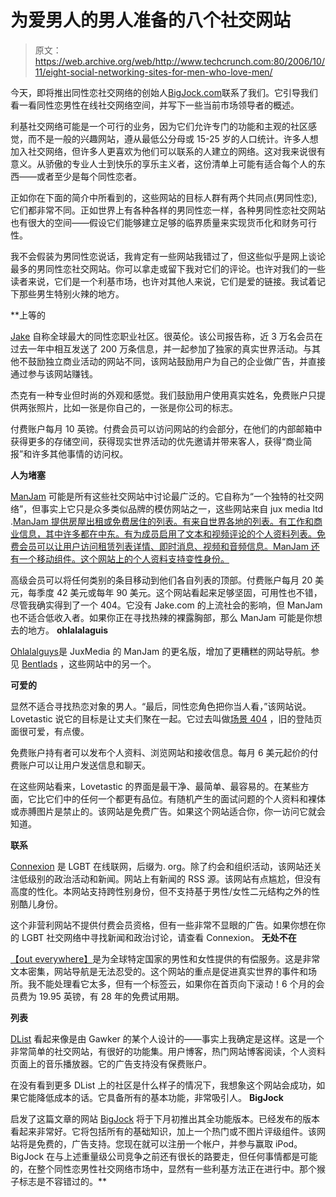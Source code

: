# 为爱男人的男人准备的八个社交网站

> 原文：<https://web.archive.org/web/http://www.techcrunch.com:80/2006/10/11/eight-social-networking-sites-for-men-who-love-men/>

今天，即将推出同性恋社交网络的创始人[BigJock.com](https://web.archive.org/web/20230311033717/http://bigjock.com/)联系了我们。它引导我们看一看同性恋男性在线社交网络空间，并写下一些当前市场领导者的概述。

利基社交网络可能是一个可行的业务，因为它们允许专门的功能和主观的社区感觉，而不是一般的兴趣网站，遵从最低公分母或 15-25 岁的人口统计。许多人想加入社交网络，但许多人更喜欢为他们可以联系的人建立的网络。这对我来说很有意义。从骄傲的专业人士到快乐的享乐主义者，这份清单上可能有适合每个人的东西——或者至少是每个同性恋者。

正如你在下面的简介中所看到的，这些网站的目标人群有两个共同点(男同性恋),它们都非常不同。正如世界上有各种各样的男同性恋一样，各种男同性恋社交网站也有很大的空间——假设它们能够建立足够的临界质量来实现货币化和财务可行性。

我不会假装为男同性恋说话，我肯定有一些网站我错过了，但这些似乎是网上谈论最多的男同性恋社交网站。你可以拿走或留下我对它们的评论。也许对我们的一些读者来说，它们是一个利基市场，也许对其他人来说，它们是爱的链接。我试着记下那些男生特别火辣的地方。

 **上等的

 [](https://web.archive.org/web/20230311033717/http://jaketm.org/) [Jake](https://web.archive.org/web/20230311033717/http://www.jaketm.org/) 自称全球最大的同性恋职业社区。很英伦。该公司报告称，近 3 万名会员在过去一年中相互发送了 200 万条信息，并一起参加了独家的真实世界活动。与其他不鼓励独立商业活动的网站不同，该网站鼓励用户为自己的企业做广告，并直接通过参与该网站赚钱。

杰克有一种专业但时尚的外观和感觉。我们鼓励用户使用真实姓名，免费账户只提供两张照片，比如一张是你自己的，一张是你公司的标志。

付费账户每月 10 英镑。付费会员可以访问网站的约会部分，在他们的内部邮箱中获得更多的存储空间，获得现实世界活动的优先邀请并带来客人，获得“商业简报”和许多其他事情的访问权。

**人为堵塞**

 [](https://web.archive.org/web/20230311033717/http://manjam.com/) [ManJam](https://web.archive.org/web/20230311033717/http://manjam.com/) 可能是所有这些社交网站中讨论最广泛的。它自称为“一个独特的社交网络”，但事实上它只是众多类似品牌的模仿网站之一，这些网站来自 jux media ltd .[ManJam 提供房屋出租或免费居住的列表。有来自世界各地的列表。有工作和商业信息，其中许多都在中东。有为成员启用了文本和视频评论的个人资料列表。免费会员可以让用户访问租赁列表详情、即时消息、视频和音频信息。ManJam 还有一个移动组件。这个网站上的个人资料支持变性身份。](https://web.archive.org/web/20230311033717/http://juxmedia.com/)

高级会员可以将任何类别的条目移动到他们各自列表的顶部。付费账户每月 20 美元，每季度 42 美元或每年 90 美元。这个网站看起来足够坚固，可用性也不错，尽管我确实得到了一个 404。它没有 Jake.com 的上流社会的影响，但 ManJam 也不适合低收入者。如果你正在寻找热辣的裸露胸部，那么 ManJam 可能是你想去的地方。
 **ohlalalaguis**

[](https://web.archive.org/web/20230311033717/http://ohlalaguys.com/)[Ohlalalguys](https://web.archive.org/web/20230311033717/http://www.ohlalaguys.com/)是 JuxMedia 的 ManJam 的更名版，增加了更糟糕的网站导航。参见 [Bentlads](https://web.archive.org/web/20230311033717/http://www.bentlads.com/) ，这些网站中的另一个。

**可爱的**

[](https://web.archive.org/web/20230311033717/http://lovetastic.com/)显然不适合寻找热恋对象的男人。“最后，同性恋角色把你当人看，”该网站说。Lovetastic 说它的目标是让丈夫们聚在一起。它过去叫做[场景 404](https://web.archive.org/web/20230311033717/http://scene404.com/) ，旧的登陆页面很可爱，有点傻。

免费账户持有者可以发布个人资料、浏览网站和接收信息。每月 6 美元起价的付费账户可以让用户发送信息和聊天。

在这些网站看来，Lovetastic 的界面是最干净、最简单、最容易的。在某些方面，它比它们中的任何一个都更有品位。有随机产生的面试问题的个人资料和裸体或赤膊图片是禁止的。该网站是免费广告。如果这个网站适合你，你一访问它就会知道。

**联系**

 [](https://web.archive.org/web/20230311033717/http://www.connexion.org/) [Connexion](https://web.archive.org/web/20230311033717/http://www.connexion.org/) 是 LGBT 在线联网，后缀为. org。除了约会和组织活动，该网站还关注低级别的政治活动和新闻。网站上有新闻的 RSS 源。该网站有点尴尬，但没有高度的性化。本网站支持跨性别身份，但不支持基于男性/女性二元结构之外的性别酷儿身份。

这个非营利网站不提供付费会员资格，但有一些非常不显眼的广告。如果你想在你的 LGBT 社交网络中寻找新闻和政治讨论，请查看 Connexion。
 **无处不在**

[](https://web.archive.org/web/20230311033717/http://www.outeverywhere.com/)[【out everywhere】](https://web.archive.org/web/20230311033717/http://www.outeverywhere.com/)是为全球特定国家的男性和女性提供的有偿服务。这是非常文本密集，网站导航是无法忍受的。这个网站的重点是促进真实世界的事件和场所。我不能处理看它太多，但有一个标签云，如果你在首页向下滚动！6 个月的会员费为 19.95 英镑，有 28 年的免费试用期。

**列表**

 [](https://web.archive.org/web/20230311033717/http://dlist.com/) [DList](https://web.archive.org/web/20230311033717/http://dlist.com/) 看起来像是由 Gawker 的某个人设计的——事实上我确定是这样。这是一个非常简单的社交网站，有很好的功能集。用户博客，热门网站博客阅读，个人资料页面上的音乐播放器。它的广告支持没有保费账户。

在没有看到更多 DList 上的社区是什么样子的情况下，我想象这个网站会成功，如果它能降低成本的话。它具备所有的基本功能，非常吸引人。
 **BigJock**

启发了这篇文章的网站 [BigJock](https://web.archive.org/web/20230311033717/http://bigjock.com/) 将于下月初推出其全功能版本。已经发布的版本看起来非常好。它将包括所有的基础知识，加上一个热门或不图片评级组件。该网站将是免费的，广告支持。您现在就可以注册一个帐户，并参与赢取 iPod。BigJock 在与上述重量级公司竞争之前还有很长的路要走，但任何事情都是可能的，在整个同性恋男性社交网络市场中，显然有一些利基方法正在进行中。那个猴子标志是不容错过的。**